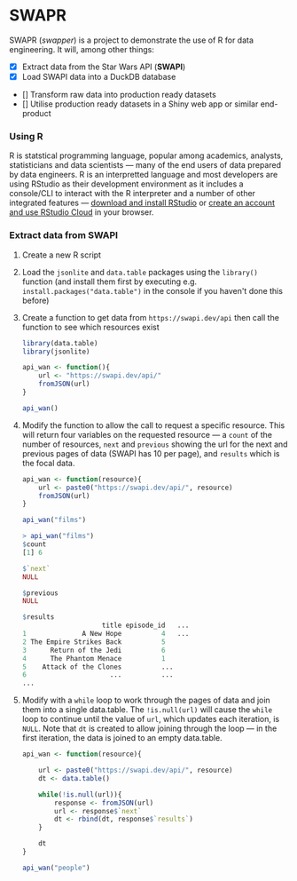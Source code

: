 # SWAPR

SWAPR (*swapper*) is a project to demonstrate the use of R for data engineering. It will, among other things:

- [x] Extract data from the Star Wars API (**SWAPI**)
- [x] Load SWAPI data into a DuckDB database
- [] Transform raw data into production ready datasets
- [] Utilise production ready datasets in a Shiny web app or similar end-product

### Using R

R is statstical programming language, popular among academics, analysts, statisticians and data scientists &mdash; many of the end users of data prepared by data engineers. R is an interpretted language and most developers are using RStudio as their development environment as it includes a console/CLI to interact with the R interpreter and a number of other integrated features &mdash; [download and install RStudio](https://posit.co/download/rstudio-desktop/) or [create an account and use RStudio Cloud](https://login.posit.cloud/) in your browser.



### Extract data from SWAPI

1. Create a new R script

1. Load the `jsonlite` and `data.table` packages using the `library()` function (and install them first by executing e.g. `install.packages("data.table")` in the console if you haven't done this before)

1. Create a function to get data from `https://swapi.dev/api` then call the function to see which resources exist
    ```r
    library(data.table)
    library(jsonlite)

    api_wan <- function(){
        url <- "https://swapi.dev/api/"
        fromJSON(url)
    }

    api_wan()
    ```

1. Modify the function to allow the call to request a specific resource. This will return four variables on the requested resource &mdash; a `count` of the number of resources, `next` and `previous` showing the url for the next and previous pages of data (SWAPI has 10 per page), and `results` which is the focal data.
    ```r
    api_wan <- function(resource){
        url <- paste0("https://swapi.dev/api/", resource)
        fromJSON(url)
    }

    api_wan("films")
    ```

    ```r
    > api_wan("films")
    $count
    [1] 6

    $`next`
    NULL

    $previous
    NULL

    $results
                        title episode_id   ...
    1              A New Hope          4   ...
    2 The Empire Strikes Back          5 
    3      Return of the Jedi          6
    4      The Phantom Menace          1
    5    Attack of the Clones          ...
    6                     ...          ...
    ...
    
    ```

1. Modify with a `while` loop to work through the pages of data and join them into a single data.table. The `!is.null(url)` will cause the `while` loop to continue until the value of `url`, which updates each iteration, is `NULL`. Note that `dt` is created to allow joining through the loop &mdash; in the first iteration, the data is joined to an empty data.table.

    ```r
    api_wan <- function(resource){
    
        url <- paste0("https://swapi.dev/api/", resource)
        dt <- data.table()
    
        while(!is.null(url)){
            response <- fromJSON(url)
            url <- response$`next`
            dt <- rbind(dt, response$`results`)
        }
    
        dt
    }

    api_wan("people")    
    ```

